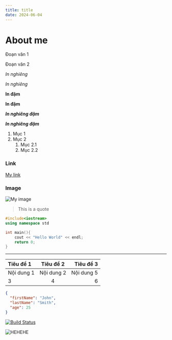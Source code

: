 ```yaml
---
title: title
date: 2024-06-04
---
```

# About me
Đoạn văn 1

Đoạn văn 2

*In nghiêng*

_In nghiêng_

**In đậm**

__In đậm__

***In nghiêng đậm***

___In nghiêng đậm___

1. Mục 1
2. Mục 2
    1. Mục 2.1
    2. Mục 2.2

### Link

[My link](https://huyvnnb.github.io)

### Image

![My image](https://th.bing.com/th/id/R.c955467bdb692e1f3cf22563b37b9d63?rik=9FkFlgVM76d8eg&pid=ImgRaw&r=0)

> This is a quote

```cpp
#include<iostream>
using namespace std

int main(){
    cout << "Hello World" << endl;
    return 0;
}
```

***
| Tiêu đề 1 | Tiêu đề 2 | Tiêu đề 3|
|:-----------|:-----------:|----------:|
|Nội dung 1| Nội dung 2 |Nội dung 5|
|3|4 |6|

```json
{
  "firstName": "John",
  "lastName": "Smith",
  "age": 25
}
```

[![Build Status](https://img.shields.io/badge/what-the-blue)](https://example.com)

![HEHEHE](https://img.shields.io/badge/just%20the%20message-lighgreen)








